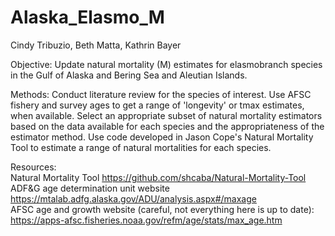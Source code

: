 # Alaska_Elasmo_M

Cindy Tribuzio, Beth Matta, Kathrin Bayer

Objective:  Update natural mortality (M) estimates for elasmobranch species in the Gulf of Alaska and Bering Sea and Aleutian Islands.

Methods:  Conduct literature review for the species of interest. Use AFSC fishery and survey ages to get a range of 'longevity' or tmax estimates, when available. Select an appropriate subset of natural mortality estimators based on the data available for each species and the appropriateness of the estimator method. Use code developed in Jason Cope's Natural Mortality Tool to estimate a range of natural mortalities for each species.

Resources:  
Natural Mortality Tool https://github.com/shcaba/Natural-Mortality-Tool  
ADF&G age determination unit website https://mtalab.adfg.alaska.gov/ADU/analysis.aspx#/maxage  
AFSC age and growth website (careful, not everything here is up to date): https://apps-afsc.fisheries.noaa.gov/refm/age/stats/max_age.htm 

